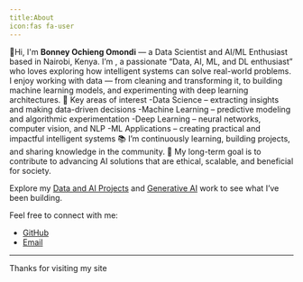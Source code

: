 ```yaml
---
title:About
icon:fas fa-user
---
```

👋Hi, I'm **Bonney Ochieng Omondi** — a Data Scientist and AI/ML Enthusiast based in Nairobi, Kenya.
I’m , a passionate “Data, AI, ML, and DL enthusiast” who loves exploring how intelligent systems can solve real-world problems.
I enjoy working with data — from cleaning and transforming it, to building machine learning models, and experimenting with deep learning architectures.
🔑 Key areas of interest
-Data Science – extracting insights and making data-driven decisions
-Machine Learning – predictive modeling and algorithmic experimentation
-Deep Learning – neural networks, computer vision, and NLP
-ML Applications – creating practical and impactful intelligent systems
📚 I’m continuously learning, building projects, and sharing knowledge in the community.
🚀 My long-term goal is to contribute to advancing AI solutions that are ethical, scalable, and beneficial for society.

Explore my [Data and AI Projects](./data-ai-projects) and [Generative AI](./generative-aiproject) work to see what I’ve been building.

Feel free to connect with me:
- [GitHub](https://github.com/BonneyBoja)
- [Email](mailto:ochiengbonn2018@gmail.com)

---

Thanks for visiting my site
